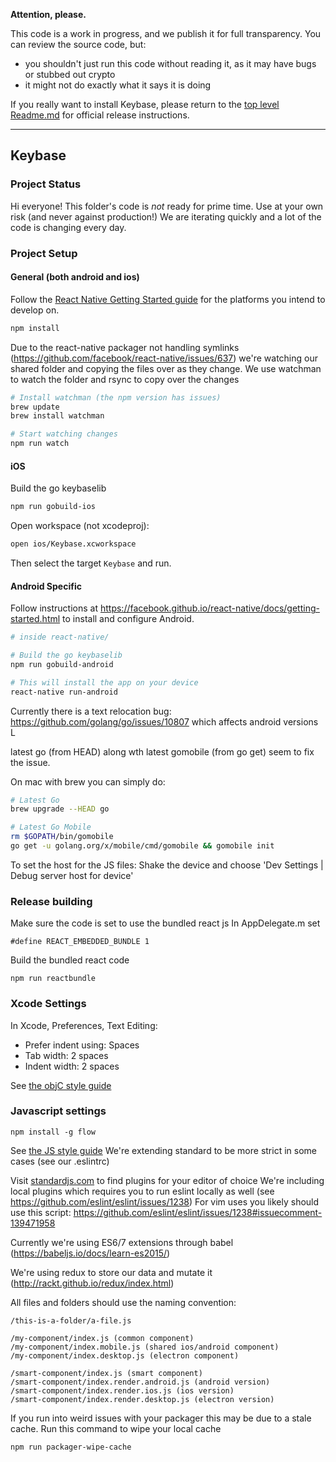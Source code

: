 
**Attention, please.**

This code is a work in progress, and we publish it for full transparency. You can review the source code, but:

 - you shouldn't just run this code without reading it, as it may have bugs or stubbed out crypto
 - it might not do exactly what it says it is doing

If you really want to install Keybase, please return to the [top level Readme.md](https://github.com/keybase/client/blob/master/README.md) for official release instructions.

----------

## Keybase

### Project Status

Hi everyone! This folder's code is *not* ready for prime time. Use at your own risk (and never against production!)
We are iterating quickly and a lot of the code is changing every day.

### Project Setup

#### General (both android and ios)

Follow the [React Native Getting Started guide](https://facebook.github.io/react-native/docs/getting-started.html) for the platforms you intend to develop on.

```sh
npm install
```

Due to the react-native packager not handling symlinks (https://github.com/facebook/react-native/issues/637) we're watching our shared folder and copying the files over as they change. We use watchman to watch the folder and rsync to copy over the changes

```sh
# Install watchman (the npm version has issues)
brew update
brew install watchman

# Start watching changes
npm run watch
```

#### iOS

Build the go keybaselib

```sh
npm run gobuild-ios
```

Open workspace (not xcodeproj):

```sh
open ios/Keybase.xcworkspace
```

Then select the target `Keybase` and run.

#### Android Specific

Follow instructions at https://facebook.github.io/react-native/docs/getting-started.html
to install and configure Android.

```sh
# inside react-native/

# Build the go keybaselib
npm run gobuild-android

# This will install the app on your device
react-native run-android
```

Currently there is a text relocation bug: https://github.com/golang/go/issues/10807
which affects android versions L

latest go (from HEAD) along wth latest gomobile (from go get) seem to fix the issue.

On mac with brew you can simply do:
```sh
# Latest Go
brew upgrade --HEAD go

# Latest Go Mobile
rm $GOPATH/bin/gomobile
go get -u golang.org/x/mobile/cmd/gomobile && gomobile init

```


To set the host for the JS files: Shake the device and choose 'Dev Settings | Debug server host for device'

### Release building

Make sure the code is set to use the bundled react js
In AppDelegate.m set


```
#define REACT_EMBEDDED_BUNDLE 1
```

Build the bundled react code
```
npm run reactbundle
```

### Xcode Settings

In Xcode, Preferences, Text Editing:

* Prefer indent using: Spaces
* Tab width: 2 spaces
* Indent width: 2 spaces

See [the objC style guide](../osx/STYLEGUIDE.md)

### Javascript settings

```
npm install -g flow
```

See [the JS style guide](standardjs.com)
We're extending standard to be more strict in some cases (see our .eslintrc)

Visit [standardjs.com](http://standardjs.com/#text-editor-plugins) to find plugins for your editor of choice
We're including local plugins which requires you to run eslint locally as well (see https://github.com/eslint/eslint/issues/1238)
For vim uses you likely should use this script: https://github.com/eslint/eslint/issues/1238#issuecomment-139471958

Currently we're using ES6/7 extensions through babel (https://babeljs.io/docs/learn-es2015/)

We're using redux to store our data and mutate it (http://rackt.github.io/redux/index.html)

All files and folders should use the naming convention:

```
/this-is-a-folder/a-file.js

/my-component/index.js (common component)
/my-component/index.mobile.js (shared ios/android component)
/my-component/index.desktop.js (electron component)

/smart-component/index.js (smart component)
/smart-component/index.render.android.js (android version)
/smart-component/index.render.ios.js (ios version)
/smart-component/index.render.desktop.js (electron version)
```

If you run into weird issues with your packager this may be due to a stale cache. Run this command to wipe your local cache
```
npm run packager-wipe-cache
```

